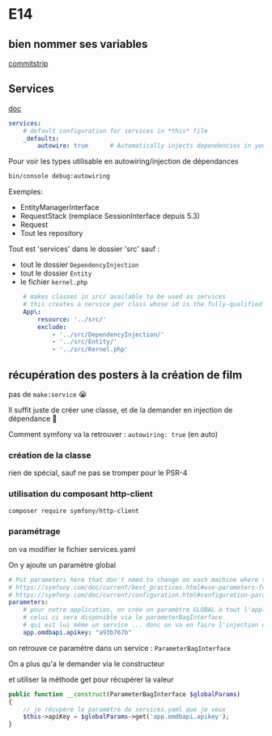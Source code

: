 # E14

## bien nommer ses variables

[commitstrip](https://www.commitstrip.com/fr/2016/01/18/what-idiot-wrote-this-code/?setLocale=1)

## Services

[doc](https://symfony.com/doc/5.4/service_container.html)

```yaml
services:
    # default configuration for services in *this* file
    _defaults:
        autowire: true      # Automatically injects dependencies in your services.
```

Pour voir les types utilisable en autowiring/injection de dépendances

```bash
bin/console debug:autowiring
```

Exemples:

* EntityManagerInterface
* RequestStack (remplace SessionInterface depuis 5.3)
* Request
* Tout les repository

Tout est 'services' dans le dossier 'src' sauf :

* tout le dossier `DependencyInjection`
* tout le dossier `Entity`
* le fichier `kernel.php`

```yaml
    # makes classes in src/ available to be used as services
    # this creates a service per class whose id is the fully-qualified class name
    App\:
        resource: '../src/'
        exclude:
            - '../src/DependencyInjection/'
            - '../src/Entity/'
            - '../src/Kernel.php'
```

## récupération des posters à la création de film

pas de `make:service` 😭

Il suffit juste de créer une classe, et de la demander en injection de dépendance 🎉

Comment symfony va la retrouver : `autowiring: true` (en auto)

### création de la classe

rien de spécial, sauf ne pas se tromper pour le PSR-4

### utilisation du composant http-client

```bash
composer require symfony/http-client
```

### paramétrage

on va modifier le fichier services.yaml

On y ajoute un paramètre global

```yaml
# Put parameters here that don't need to change on each machine where the app is deployed
# https://symfony.com/doc/current/best_practices.html#use-parameters-for-application-configuration
# https://symfony.com/doc/current/configuration.html#configuration-parameters
parameters:
    # pour notre application, on crée un paramètre GLOBAL à tout l'application
    # celui ci sera disponible via le parameterBagInterface
    # qui est lui même un service ... donc on va en faire l'injection dans le constructeur
    app.omdbapi.apikey: "a93b767b"
```

on retrouve ce paramètre dans un service : `ParameterBagInterface`

On a plus qu'a le demander via le constructeur

et utiliser la méthode get pour récupérer la valeur

```php
public function __construct(ParameterBagInterface $globalParams)
{
    // je récupère le paramètre de services.yaml que je veux
    $this->apiKey = $globalParams->get('app.omdbapi.apikey');
}
```
